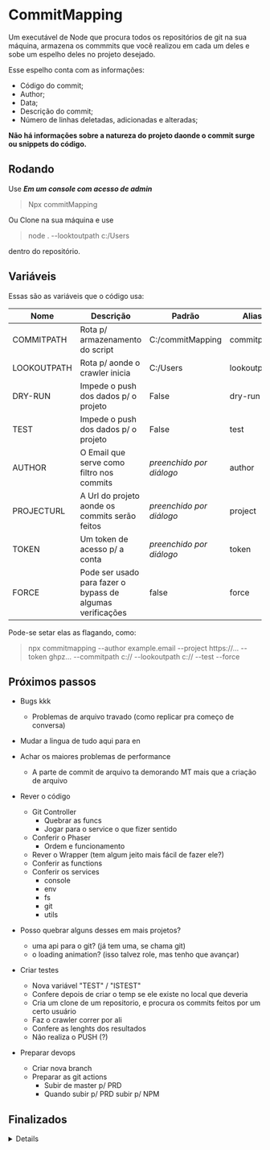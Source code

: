 # CommitMapping
Um executável de Node que procura todos os repositórios de git na sua máquina, armazena os commmits que você realizou em cada um deles e sobe um espelho deles no projeto desejado.  

Esse espelho conta com as informações:  
- Código do commit;  
- Author;  
- Data;  
- Descrição do commit;
- Número de linhas deletadas, adicionadas e alteradas;

**Não há informações sobre a natureza do projeto daonde o commit surge ou snippets do código.** 

## Rodando

Use ***Em um console com acesso de admin***
>Npx commitMapping


Ou Clone na sua máquina e use
>node .  --looktoutpath c:/Users

dentro do repositório.  

## Variáveis

Essas são as variáveis que o código usa:

| Nome          | Descrição                                                  | Padrão                   | Alias       |
| ------------- | ---------------------------------------------------------- | ------------------------ | ----------- |
| COMMITPATH    | Rota p/ armazenamento do script                            | C:/commitMapping         | commitpath  |
| LOOKOUTPATH   | Rota p/ aonde o crawler inicia                             | C:/Users                 | lookoutpath |
| DRY-RUN       | Impede o push dos dados p/ o projeto                       | False                    | dry-run     |
| TEST          | Impede o push dos dados p/ o projeto                       | False                    | test        |
| AUTHOR        | O Email que serve como filtro nos commits                  | *preenchido por diálogo* | author      |
| PROJECTURL    | A Url do projeto aonde os commits serão feitos             | *preenchido por diálogo* | project     |
| TOKEN         | Um token de acesso p/ a conta                              | *preenchido por diálogo* | token       |
| FORCE         | Pode ser usado para fazer o bypass de algumas verificações | false                    | force       |

Pode-se setar elas as flagando, como:
> npx commitmapping --author example.email --project https://... --token ghpz... --commitpath c:// --lookoutpath c:// --test --force

## Próximos passos
- Bugs kkk
    - Problemas de arquivo travado (como replicar pra começo de conversa)

- Mudar a lingua de tudo aqui para en

- Achar os maiores problemas de performance
    - A parte de commit de arquivo ta demorando MT mais que a criação de arquivo

- Rever o código
    - Git Controller
        - Quebrar as funcs
        - Jogar para o service o que fizer sentido
    - Conferir o Phaser
        - Ordem e funcionamento
    - Rever o Wrapper (tem algum jeito mais fácil de fazer ele?)
    - Conferir as functions
    - Conferir os services
        - console
        - env
        - fs
        - git
        - utils

- Posso quebrar alguns desses em mais projetos?
    - uma api para o git? (já tem uma, se chama git)
    - o loading animation? (isso talvez role, mas tenho que avançar)

- Criar testes
    - Nova variável "TEST" / "ISTEST"
    - Confere depois de criar o temp se ele existe no local que deveria
    - Cria um clone de um repositorio, e procura os commits feitos por um certo usuário
    - Faz o crawler correr por ali
    - Confere as lenghts dos resultados
    - Não realiza o PUSH (?)
    
- Preparar devops
    - Criar nova branch    
    - Preparar as git actions
        - Subir de master p/ PRD
        - Quando subir p/ PRD subir p/ NPM

## Finalizados
<details>


- Melhorar o loop de realização de commits (juntei o await de das Promises)
- Clonar apenas  .git
- Para alguns projetos o git log não dá retorno
- Organizar os arquivos de linguas

- Disponibilizar em inglês

- new code order:
    - get envs
    - get language
    - console.clear
    - start flux

- Testar o --test e o --dryrun

- (Re) Organizar os arquivos;

- Criar um padrão de erro no caso de acontecer falhas antes do momento que pegamos o filepath (com a alteração da função de exec p/ cwd ficou redundante);

- Melhorar a lógica p/ a troca de sistemas operacionais e linguagens (com a alteração p/ a padronização da função exec do node já ficou agnóstico ao sistema operacional e linguagem);

- Tentar passar os arquivos para algum lugar temp
    
- Melhorar a lógica de tradução (a parte mais complexa disso vai ser descontinuada pela alteração da data ser feito pela própria API do git agora);

- Tentar alterar a data do commit pelas próprias opções da API do git (ou mudando as variáveis de ambiente);

- Criar um wrapper de erros;

- Melhorar o log de saída do sistemas;

- Subir para o NPX (e trocar de nome, talvez);
    - Usar localmente no diretório apontado (quando mudar p/ npx)

- Nos detalhes do commit, colocar o número de linhas;

- Nos detalhes do commit, colocar o nome do projeto; (poderia ser considerado vazamento de info)

- Nos detalhes do commit, colocar as linguagens dos arquivos alterados. (poderia ser considerado vazamento de info)

- URLs dão problema

- Não duplicar Commits e não deletar o arquivo atual;

- Criar um caso de testes que não pusha;

- Melhorar a leitura do readme;

- Arrumar as envs de ambiente p/ incluir email, token e repo;

- Armazenar os commits que deram erro;

- Error Handler mais completo;

- Lidar com kill Switchs;

- Adicionar novas variáveis ao ReadMe;

- Função de DeleteFile em utils;

- Mudar o jeito que o crawler funciona p/ evitar a recorrencia da função;

- Ajustes na escrita e novas tasks;

- Break o Born() no phaser;

- Pegar o diretório atual e usar ele para construir as rotas padrões;

- Possibilitar vários processos de estarem ocupando a thread quando executando em loop;

- Break o modifyAndCommit() no git.controller;

- Token e URL estão hardcoded;

- Bug no horário

- Bug no caso do projeto já existir
</details>